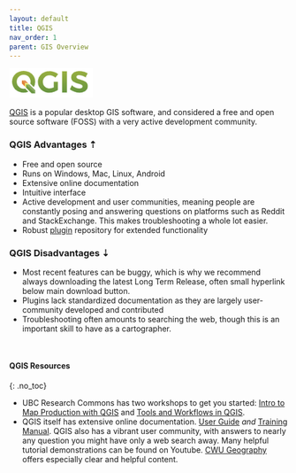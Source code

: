 ```yaml
---
layout: default
title: QGIS
nav_order: 1
parent: GIS Overview
---
```


<!-- # QGIS -->

<img src="./images/QGIS-logo.png" style="width:30%">

[QGIS](https://qgis.org/) is a popular desktop GIS software, and considered a free and open source software (FOSS) with a very active development community.

### QGIS Advantages  ⇡
 - Free and open source 
 - Runs on Windows, Mac, Linux, Android
 - Extensive online documentation 
 - Intuitive interface
 - Active development and user communities, meaning people are constantly posing and answering questions on platforms such as Reddit and StackExchange. This makes troubleshooting a whole lot easier. 
 - Robust [plugin](https://plugins.qgis.org/) repository for extended functionality


### QGIS Disadvantages ⇣
 - Most recent features can be buggy, which is why we recommend always downloading the latest Long Term Release, often small hyperlink below main download button. 
 - Plugins lack standardized documentation as they are largely user-community developed and contributed
 - Troubleshooting often amounts to searching the web, though this is an important skill to have as a cartographer. 

<br>

#### QGIS Resources 
{: .no_toc}
- UBC Research Commons has two workshops to get you started: [Intro to Map Production with QGIS](https://ubc-library-rc.github.io/gis-intro-qgis/) and [Tools and Workflows in QGIS](https://ubc-library-rc.github.io/gis-tools-workflows/). 
- QGIS itself has extensive online documentation.
[User Guide](https://docs.qgis.org/3.40/en/docs/user_manual/index.html) *and* [Training Manual](https://docs.qgis.org/3.40/en/docs/training_manual/index.html). QGIS also has a vibrant user community, with answers to nearly any question you might have only a web search away. Many helpful tutorial demonstrations can be found on Youtube. [CWU Geography](https://www.youtube.com/@cwugeography3290) offers especially clear and helpful content. 
